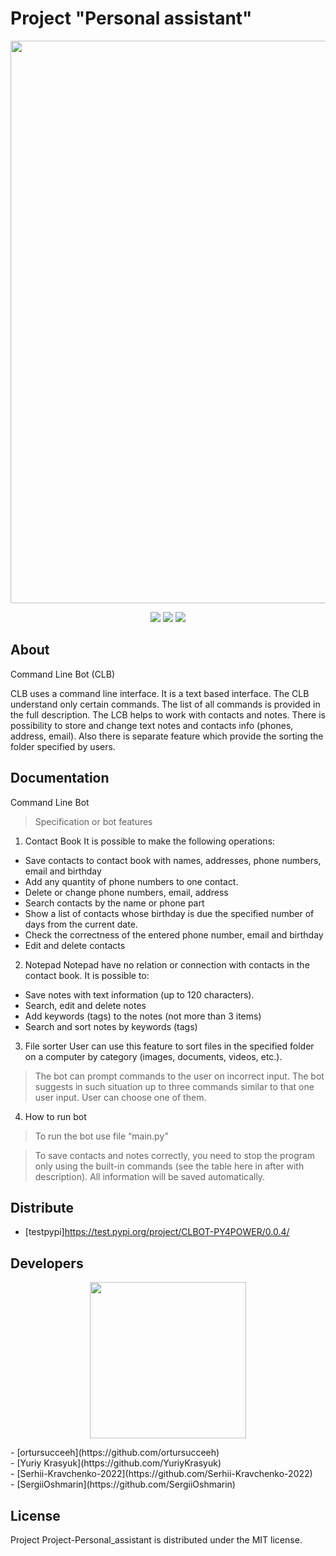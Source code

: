 # Project "Personal assistant"

<p align="center">
      <img src="https://github.com/ortursucceeh/Project-Personal_assistant/blob/main/PY4POWER_Logo_and_documentation/bot_logo.png" width="900">
</p>

<p align="center">
   <img src="https://img.shields.io/badge/Language-Python-brightgreen">
   <img src="https://img.shields.io/badge/Version-3.6.6-blue">
   <img src="https://img.shields.io/badge/License-MIT-yellow">
</p>

## About

Command Line Bot (CLB)

CLB uses a command line interface. It is a text based interface. The CLB understand only certain commands. 
The list of all commands is provided in the full description. The LCB helps to work with contacts and notes. 
There is possibility to store and change text notes and contacts info (phones, address, email). 
Also there is separate feature which provide the sorting the folder specified by users.

## Documentation

Command Line Bot 

> Specification or bot features

1. Contact Book
It is possible to make the following operations:
* Save contacts to contact book with names, addresses, phone numbers, email and birthday
* Add any quantity of phone numbers to one contact.  
* Delete or change phone numbers, email, address 
* Search contacts by the name or phone part 
* Show a list of contacts whose birthday is due the specified number of days from the current date.
* Check the correctness of the entered phone number, email and birthday
* Edit and delete contacts

2. Notepad
Notepad have no relation or connection with contacts in the contact book.
It is possible to:
* Save notes with text information (up to 120 characters). 
* Search, edit and delete notes
* Add keywords (tags) to the notes (not more than 3 items)
* Search and sort notes by keywords (tags)

3. File sorter
User can use this feature to sort files in the specified folder on a computer by category (images, documents, videos, etc.).

> The bot can prompt commands to the user on incorrect input. The bot suggests in such situation up to three commands similar to that one user input. User can choose one of them.

4. How to run bot

> To run the bot use file “main.py” 

> To save contacts and notes correctly, you need to stop the program only using the built-in commands (see the table here in after with description). All information will be saved automatically.

## Distribute

- [testpypi]https://test.pypi.org/project/CLBOT-PY4POWER/0.0.4/

## Developers
<p align="center">
      <img src="https://github.com/ortursucceeh/Project-Personal_assistant/blob/main/PY4POWER_Logo_and_documentation/py4power_logo.jpg" width="250">
</p>
- [ortursucceeh](https://github.com/ortursucceeh)<br>
- [Yuriy Krasyuk](https://github.com/YuriyKrasyuk)<br>
- [Serhii-Kravchenko-2022](https://github.com/Serhii-Kravchenko-2022)<br>
- [SergiiOshmarin](https://github.com/SergiiOshmarin)<br>

## License
Project Project-Personal_assistant is distributed under the MIT license.
